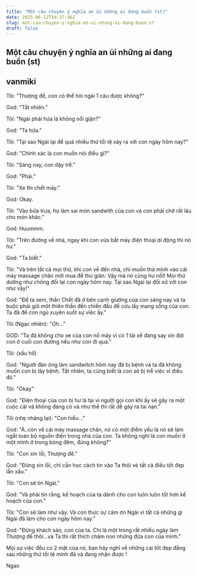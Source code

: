 ```yaml
---
title: "Một câu chuyện ý nghĩa an ủi những ai đang buồn (st)"
date: 2025-06-12T14:37:46Z
slug: mot-cau-chuyen-y-nghia-an-ui-nhung-ai-dang-buon-st
draft: false
---
```


## Một câu chuyện ý nghĩa an ủi những ai đang buồn (st)

## vanmiki

Tôi: "Thượng đế, con có thể hỏi ngài 1 câu được không?"

God: "Tất nhiên."

Tôi: "Ngài phải hứa là không nổi giận?"

God: "Ta hứa."

Tôi: "Tại sao Ngài lại để quá nhiều thứ tồi tệ xảy ra với con ngày hôm nay?"

God: "Chính xác là con muốn nói điều gì?"

Tôi: "Sáng nay, con dậy trễ."

God: "Phải."

Tôi: "Xe thì chết máy."

God: Okay.

Tôi: "Vào bữa trưa, họ làm sai món sandwith của con và con phải chờ rất lâu cho món khác."

God: Huummm.

Tôi: "Trên đường về nhà, ngay khi con vừa bắt máy điện thoại di động thì nó hư."

God: "Ta biết."

Tôi: "Và trên tất cả mọi thứ, khi con về đến nhà, chỉ muốn thả mình vào cái máy massage chân mới mua để thư giãn. Vậy mà nó cũng hư nốt! Mọi thứ dường như chống đối lại con ngày hôm nay. Tại sao Ngài lại đối xử với con như vậy!"

God: "Để ta xem, thần Chết đã ở bên cạnh giường của con sáng nay và ta buộc phải gửi một thiên thần đến chiến đấu để cứu lấy mạng sống của con. Ta đã để con ngủ xuyên suốt sự việc ấy."

Tôi (Ngạc nhiên): "Oh…"

GOD: "Ta đã không cho xe của con nổ máy vì có 1 tài xế đang say xỉn đợi con ở cuối con đường nếu như con đi qua."

Tôi: (xấu hổ)

God: "Người đàn ông làm sandwitch hôm nay đã bị bệnh và ta đã không muốn con bị lây bệnh. Tất nhiên, ta cũng biết là con sẽ bị trễ việc vì điều đó."

Tôi: "Okay"

God: "Điện thoại của con bị hư là tại vì người gọi con khi ấy sẽ gây ra một cuộc cãi vã không đáng có và như thế thì rất dễ gây ra tai nạn."

Tôi (nhẹ nhàng lại): "Con hiểu…"

God: "À..còn về cái máy massage chân, nó có một điểm yếu là nó sẽ làm ngắt toàn bộ nguồn điện trong nhà của con. Ta không nghĩ là con muốn ở một mình ở trong bóng đêm, đúng không?"

Tôi: "Con xin lỗi, Thượng đế."

God: "Đừng xin lỗi, chỉ cần học cách tin vào Ta thôi vè tất cả điều tốt đẹp lẫn xấu."

Tôi: "Con sẽ tin Ngài."

God: "Và phải tin rằng, kế hoạch của ta dành cho con luôn luôn tốt hơn kế hoạch của con."

Tôi: "Con sẽ làm như vậy. Và con thực sự cám ơn Ngài vì tất cả những gì Ngài đã làm cho con ngày hôm nay."

God: "Đừng khách sáo, con của ta. Chỉ là một trong rất nhiều ngày làm Thượng đế thôi…và Ta thì rất thích chăm non những đứa con của mình."

Mọi sự việc đều có 2 mặt của nó, bạn hãy nghĩ về những cái tốt đẹp đằng sau những thứ tồi tệ mình đã và đang nhận được !

Ngao
